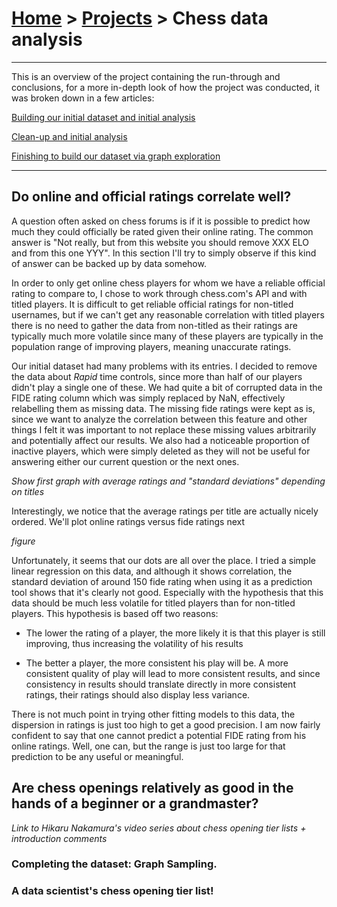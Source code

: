 # [Home](https://morgant-ds.github.io) > [Projects](https://morgant-ds.github.io/data-science-projects) > Chess data analysis

-------------------------------
This is an overview of the project containing the run-through and conclusions, for a more in-depth look of how the project was conducted, it was broken down in a few articles:

[Building our initial dataset and initial analysis](chess-data-analysis/1-chess-ratings-correlation.md)

[Clean-up and initial analysis](chess-data-analysis/part-2-Analysis-cleaning-initial-dataset.md)

[Finishing to build our dataset via graph exploration](chess-data-analysis/part-3-finishing-dataset-with-graph-sampling.md)

-------------------------------

## Do online and official ratings correlate well?


A question often asked on chess forums is if it is possible to predict how much they could officially be rated given their online rating. The common answer is "Not really, but from this website you should remove XXX ELO and from this one YYY". In this section I'll try to simply observe if this kind of answer can be backed up by data somehow.

In order to only get online chess players for whom we have a reliable official rating to compare to, I chose to work through chess.com's API and with titled players. It is difficult to get reliable official ratings for non-titled usernames, but if we can't get any reasonable correlation with titled players there is no need to gather the data from non-titled as their ratings are typically much more volatile since many of these players are typically in the population range of improving players, meaning unaccurate ratings.

Our initial dataset had many problems with its entries. I decided to remove the data about *Rapid* time controls, since more than half of our players didn't play a single one of these. We had quite a bit of corrupted data in the FIDE rating column which was simply replaced by NaN, effectively relabelling them as missing data. The missing fide ratings were kept as is, since we want to analyze the correlation between this feature and other things I felt it was important to not replace these missing values arbitrarily and potentially affect our results. We also had a noticeable proportion of inactive players, which were simply deleted as they will not be useful for answering either our current question or the next ones.

*Show first graph with average ratings and "standard deviations" depending on titles*

Interestingly, we notice that the average ratings per title are actually nicely ordered. We'll plot online ratings versus fide ratings next

*figure*

Unfortunately, it seems that our dots are all over the place. I tried a simple linear regression on this data, and although it shows correlation, the standard deviation of around 150 fide rating when using it as a prediction tool shows that it's clearly not good. Especially with the hypothesis that this data should be much less volatile for titled players than for non-titled players. This hypothesis is based off two reasons:

- The lower the rating of a player, the more likely it is that this player is still improving, thus increasing the volatility of his results

- The better a player, the more consistent his play will be. A more consistent quality of play will lead to more consistent results, and since consistency in results should translate directly in more consistent ratings, their ratings should also display less variance.

There is not much point in trying other fitting models to this data, the dispersion in ratings is just too high to get a good precision.
I am now fairly confident to say that one cannot predict a potential FIDE rating from his online ratings. Well, one can, but the range is just too large for that prediction to be any useful or meaningful.

## Are chess openings relatively as good in the hands of a beginner or a grandmaster?

*Link to Hikaru Nakamura's video series about chess opening tier lists + introduction comments*

### Completing the dataset: Graph Sampling.


### A data scientist's chess opening tier list!
